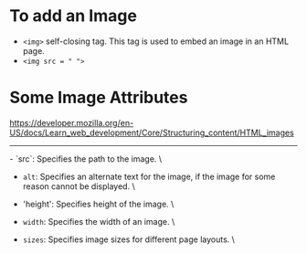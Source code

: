 # To add an Image

- `<img>` self-closing tag. This tag is used to embed an image in an HTML page.
- `<img src = " ">`

# Some Image Attributes
https://developer.mozilla.org/en-US/docs/Learn_web_development/Core/Structuring_content/HTML_images 
<hr>
- `src`: Specifies the path to the image. \

- `alt`:  Specifies an alternate text for the image, if the image for some reason cannot be displayed. \

- 'height': Specifies height of the image. \

- `width`: Specifies the width of an image. \

- `sizes`: 	Specifies image sizes for different page layouts. \

